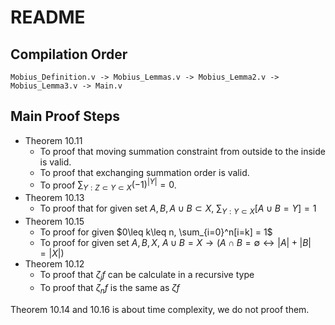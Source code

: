 # README

##  Compilation Order

```pseudocode
Mobius_Definition.v -> Mobius_Lemmas.v -> Mobius_Lemma2.v -> Mobius_Lemma3.v -> Main.v
```

##  Main Proof Steps

- Theorem 10.11
  - To proof that moving  summation constraint from outside to the inside is valid.
  - To proof that exchanging summation order is valid.
  - To proof $\sum_{Y: Z\subset Y\subset X} (-1)^{|Y|} = 0$.
- Theorem 10.13
  - To proof that for given set $A,B, A\cup B\subset X$, $\sum_{Y: Y\subset X}[A\cup B=Y] = 1$
- Theorem 10.15
  - To proof for given $0\leq k\leq n, \sum_{i=0}^n[i=k] = 1$
  - To proof for given set $A,B,X$, $A\cup B=X \rightarrow (A\cap B=\emptyset \leftrightarrow |A| + |B| = |X|)$
- Theorem 10.12
  - To proof that $\zeta_j f$ can be calculate in a recursive type 
  - To proof that $\zeta_n f$  is the same as $\zeta f$

Theorem 10.14 and 10.16 is about time complexity, we do not proof them. 

